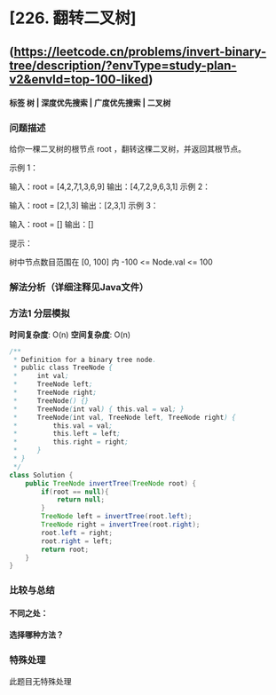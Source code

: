 # [226. 翻转二叉树] 
## (https://leetcode.cn/problems/invert-binary-tree/description/?envType=study-plan-v2&envId=top-100-liked)

#### **标签** 树 | 深度优先搜索 | 广度优先搜索 | 二叉树


### 问题描述
给你一棵二叉树的根节点 root ，翻转这棵二叉树，并返回其根节点。


示例 1：



输入：root = [4,2,7,1,3,6,9]
输出：[4,7,2,9,6,3,1]
示例 2：



输入：root = [2,1,3]
输出：[2,3,1]
示例 3：

输入：root = []
输出：[]
 

提示：

树中节点数目范围在 [0, 100] 内
-100 <= Node.val <= 100
### 解法分析（详细注释见Java文件）
### 方法1 分层模拟

**时间复杂度**: O(n)
**空间复杂度**: O(n)
```java
/**
 * Definition for a binary tree node.
 * public class TreeNode {
 *     int val;
 *     TreeNode left;
 *     TreeNode right;
 *     TreeNode() {}
 *     TreeNode(int val) { this.val = val; }
 *     TreeNode(int val, TreeNode left, TreeNode right) {
 *         this.val = val;
 *         this.left = left;
 *         this.right = right;
 *     }
 * }
 */
class Solution {
    public TreeNode invertTree(TreeNode root) {
        if(root == null){
            return null;
        }
        TreeNode left = invertTree(root.left);
        TreeNode right = invertTree(root.right);
        root.left = right;
        root.right = left;
        return root;
    }
}
```

### 比较与总结
#### 不同之处：

#### 选择哪种方法？


### 特殊处理
此题目无特殊处理
